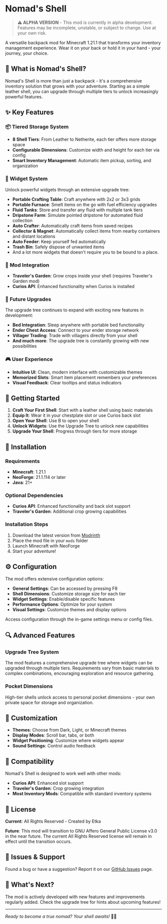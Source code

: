 # Nomad's Shell

> **⚠️ ALPHA VERSION** - This mod is currently in alpha development. Features may be incomplete, unstable, or subject to change. Use at your own risk.

A versatile backpack mod for Minecraft 1.21.1 that transforms your inventory management experience. Wear it on your back or hold it in your hand - your journey, your choice.

## 🎒 What is Nomad's Shell?

Nomad's Shell is more than just a backpack - it's a comprehensive inventory solution that grows with your adventure. Starting as a simple leather shell, you can upgrade through multiple tiers to unlock increasingly powerful features.

## ✨ Key Features

### 📦 **Tiered Storage System**
- **8 Shell Tiers**: From Leather to Netherite, each tier offers more storage space
- **Configurable Dimensions**: Customize width and height for each tier via config
- **Smart Inventory Management**: Automatic item pickup, sorting, and organization

### 🔧 **Widget System**
Unlock powerful widgets through an extensive upgrade tree:

- **Portable Crafting Table**: Craft anywhere with 2x2 or 3x3 grids
- **Portable Furnace**: Smelt items on the go with fuel efficiency upgrades
- **Fluid Tanks**: Store and transfer any fluid with multiple tank tiers
- **Dripstone Farm**: Simulate pointed dripstone for automated fluid collection
- **Auto Crafter**: Automatically craft items from saved recipes
- **Collector & Magnet**: Automatically collect items from nearby containers and distant locations
- **Auto Feeder**: Keep yourself fed automatically
- **Trash Bin**: Safely dispose of unwanted items
- And a lot more widgets that doesn't require you to be bound to a place.

### 🌱 **Mod Integration**
- **Traveler's Garden**: Grow crops inside your shell (requires Traveler's Garden mod)
- **Curios API**: Enhanced functionality when Curios is installed

### 🔮 **Future Upgrades**
The upgrade tree continues to expand with exciting new features in development:

- **Bed Integration**: Sleep anywhere with portable bed functionality
- **Ender Chest Access**: Connect to your ender storage network
- **Villager Trading**: Trade with villagers directly from your shell
- **And much more**: The upgrade tree is constantly growing with new possibilities

### 🎮 **User Experience**
- **Intuitive UI**: Clean, modern interface with customizable themes
- **Memorized Slots**: Smart item placement remembers your preferences
- **Visual Feedback**: Clear tooltips and status indicators

## 🚀 Getting Started

1. **Craft Your First Shell**: Start with a leather shell using basic materials
2. **Equip It**: Wear it in your chestplate slot or use Curios back slot
3. **Open Your Shell**: Use B to open your shell
4. **Unlock Widgets**: Use the Upgrade Tree to unlock new capabilities
5. **Upgrade Your Shell**: Progress through tiers for more storage

## 🔧 Installation

### Requirements
- **Minecraft**: 1.21.1
- **NeoForge**: 21.1.114 or later
- **Java**: 21+

### Optional Dependencies
- **Curios API**: Enhanced functionality and back slot support
- **Traveler's Garden**: Additional crop growing capabilities

### Installation Steps
1. Download the latest version from [Modrinth](https://modrinth.com/project/bDuqFJQS/)
2. Place the mod file in your `mods` folder
3. Launch Minecraft with NeoForge
4. Start your adventure!

## ⚙️ Configuration

The mod offers extensive configuration options:
- **General Settings**: Can be accessed by pressing F8
- **Shell Dimensions**: Customize storage size for each tier
- **Widget Settings**: Enable/disable specific features
- **Performance Options**: Optimize for your system
- **Visual Settings**: Customize themes and display options

Access configuration through the in-game settings menu or config files.

## 🔍 Advanced Features

### Upgrade Tree System
The mod features a comprehensive upgrade tree where widgets can be upgraded through multiple tiers. Requirements vary from basic materials to complex combinations, encouraging exploration and resource gathering.

### Pocket Dimensions
High-tier shells unlock access to personal pocket dimensions - your own private space for storage and organization.

## 🎨 Customization

- **Themes**: Choose from Dark, Light, or Minecraft themes
- **Display Modes**: Scroll bar, tabs, or both
- **Widget Positioning**: Customize where widgets appear
- **Sound Settings**: Control audio feedback

## 🤝 Compatibility

Nomad's Shell is designed to work well with other mods:
- **Curios API**: Enhanced slot support
- **Traveler's Garden**: Crop growing integration
- **Most Inventory Mods**: Compatible with standard inventory systems

## 📝 License

**Current**: All Rights Reserved - Created by Etka

**Future**: This mod will transition to GNU Affero General Public License v3.0 in the near future. The current All Rights Reserved license will remain in effect until the transition occurs.

## 🐛 Issues & Support

Found a bug or have a suggestion? Report it on our [GitHub Issues](https://github.com/EtkaPerry/NomadsShellPublic/issues) page.

## 🔮 What's Next?

The mod is actively developed with new features and improvements regularly added. Check the upgrade tree for hints about upcoming features!

---

*Ready to become a true nomad? Your shell awaits!* 🎒✨
